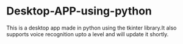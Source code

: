 # Desktop-APP-using-python
This is a desktop app made in python using the tkinter library.It also supports voice recognition upto a level and will update it shortly.
